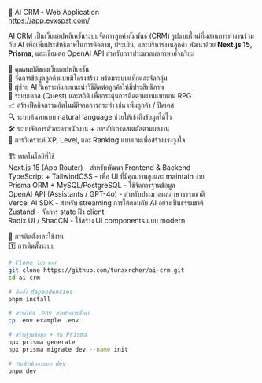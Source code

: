 🤖 AI CRM - Web Application  
https://app.evxspst.com/

AI CRM เป็นเว็บแอปพลิเคชันระบบจัดการลูกค้าสัมพันธ์ (CRM) รูปแบบใหม่ที่ผสานการทำงานร่วมกับ AI เพื่อเพิ่มประสิทธิภาพในการติดตาม, ประเมิน, และบริหารงานลูกค้า พัฒนาด้วย **Next.js 15**, **Prisma**, และเชื่อมต่อ OpenAI API สำหรับการประมวลผลภาษาอัจฉริยะ

📌 คุณสมบัติของเว็บแอปพลิเคชัน  
📁 จัดการข้อมูลลูกค้าแบบมีโครงสร้าง พร้อมระบบแท็กและจัดกลุ่ม  
🧠 ผู้ช่วย AI วิเคราะห์และแนะนำวิธีติดต่อลูกค้าให้มีประสิทธิภาพ  
📆 ระบบเควส (Quest) และสถิติ เพื่อกระตุ้นการติดตามงานแบบเกม RPG  
📈 สร้างฟีดกิจกรรมอัตโนมัติจากการกระทำ เช่น เพิ่มลูกค้า / ปิดเคส  
🔍 ระบบค้นหาแบบ natural language ช่วยให้เข้าถึงข้อมูลได้ไว  
🛠 ระบบจัดการตัวละครพนักงาน + การอัปเกรดสเตตัสตามผลงาน  
🎯 การวิเคราะห์ XP, Level, และ Ranking แบบเกมเพื่อสร้างแรงจูงใจ

🏗 เทคโนโลยีที่ใช้  
Next.js 15 (App Router) - สำหรับพัฒนา Frontend & Backend  
TypeScript + TailwindCSS - เพื่อ UI ที่มีคุณภาพสูงและ maintain ง่าย  
Prisma ORM + MySQL/PostgreSQL - ใช้จัดการฐานข้อมูล  
OpenAI API (Assistants / GPT-4o) - สำหรับประมวลผลภาษาธรรมชาติ  
Vercel AI SDK - สำหรับ streaming การโต้ตอบกับ AI อย่างเป็นธรรมชาติ  
Zustand - จัดการ state ฝั่ง client  
Radix UI / ShadCN - ใช้สร้าง UI components แบบ modern

🔧 การติดตั้งและใช้งาน  
1️⃣ การติดตั้งระบบ

```bash
# Clone โปรเจกต์
git clone https://github.com/tunaxrcher/ai-crm.git
cd ai-crm

# ติดตั้ง dependencies
pnpm install

# สร้างไฟล์ .env สำหรับการตั้งค่า
cp .env.example .env

# สร้างฐานข้อมูล + รัน Prisma
npx prisma generate
npx prisma migrate dev --name init

# รันเซิร์ฟเวอร์แบบ dev
pnpm dev
```
